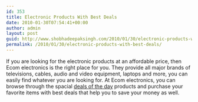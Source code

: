 ```yaml
---
id: 353
title: Electronic Products With Best Deals
date: 2010-01-30T07:54:41+00:00
author: admin
layout: post
guid: http://www.shobhadeepaksingh.com/2010/01/30/electronic-products-with-best-deals/
permalink: /2010/01/30/electronic-products-with-best-deals/
---
```

If you are looking for the electronic products at an affordable price, then Ecom electronics is the right place for you. They provide all major brands of televisions, cables, audio and video equipment, laptops and more, you can easily find whatever you are looking for. At Ecom electronics, you can browse through the spacial [deals of the day](http://www.ecomelectronics.com/) products and purchase your favorite items with best deals that help you to save your money as well.
